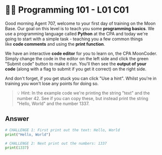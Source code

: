 # 👨‍💻 Programming 101 - L01 C01

Good morning Agent 707, welcome to your first day of training on the Moon Base. Our goal on this level is to teach you some **programming basics**. We use a programming language called **Python** at the CPA and today we're going to start with a simple task - teaching you a few common things like **code comments** and using the **print function**.

We have an interactive **code editor** for you to learn on, the CPA MoonCoder. Simply change the code in the editor on the left side and click the green "Submit code" button to make it run. You'll then see the **output of your code** (along with a flag to submit if you get it correct) on the right side.

And don't forget, if you get stuck you can click "Use a hint". Whilst you're in training you won't lose any points for doing so.

> 💡 Hint: In the example code we're printing the string "text" and the number 42. See if you can copy these, but instead print the string "Hello, World" and the number 1337.

## Answer

```python
# CHALLENGE 1: First print out the text: Hello, World
print("Hello, World")

# CHALLENGE 2: Next print out the numbers: 1337
print(1337)
```
